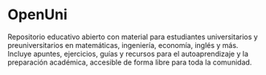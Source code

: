 # OpenUni
Repositorio educativo abierto con material para estudiantes universitarios y preuniversitarios en matemáticas, ingeniería, economía, inglés y más. Incluye apuntes, ejercicios, guías y recursos para el autoaprendizaje y la preparación académica, accesible de forma libre para toda la comunidad.
